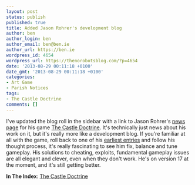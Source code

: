 ```yaml
---
layout: post
status: publish
published: true
title: Added Jason Rohrer's development blog
author: ben
author_login: ben
author_email: ben@ben.ie
author_url: https://ben.ie
wordpress_id: 4654
wordpress_url: https://thenorobotsblog.com/?p=4654
date: '2013-08-29 00:11:18 +0100'
date_gmt: '2013-08-29 00:11:18 +0100'
categories:
- Art Game
- Parish Notices
tags:
- The Castle Doctrine
comments: []
---
```

<p>I've updated the blog roll in the sidebar with a link to Jason Rohrer's <a href="https://thecastledoctrine.net/news.php" target="_blank">news page</a> for his game <a href="https://thecastledoctrine.net" target="_blank">The Castle Doctrine</a>. It's technically just news about his work on it, but it's really more like a development blog. If you're familiar at all with the game, roll back to one of his <a href="https://thecastledoctrine.net/seedBlogs.php?action=show_archive&amp;blog_name=news&amp;order=1&amp;count=10&amp;show_authors=1&amp;show_dates=1&amp;offset=15&amp;show_intro=1&amp;show_submit_link_to_public=0" target="_blank">earliest entries</a> and follow his thought process, it's really fascinating to see him fix, balance and tune gameplay. His solutions to cheating, exploits, fundamental gameplay issues are all elegant and clever, even when they don't work. He's on version 17 at the moment, and it's still getting better.</p>
<p><strong>In The Index</strong>: <a href="https://thenorobotsblog.com/game/castle-doctrine/">The Castle Doctrine</a></p>
